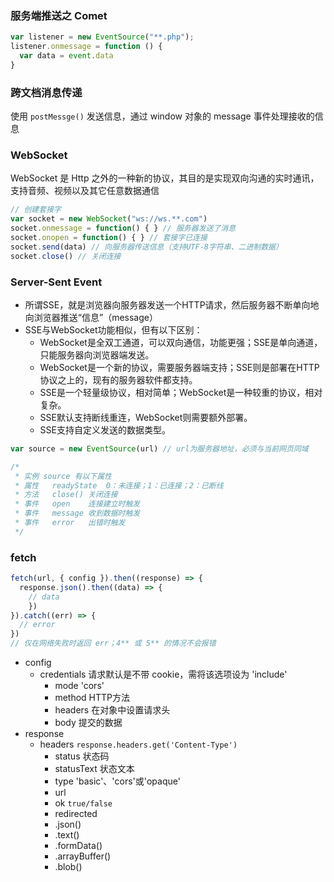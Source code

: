 ### 服务端推送之 Comet

```js
var listener = new EventSource("**.php");
listener.onmessage = function () {
  var data = event.data
}
```


### 跨文档消息传递

使用 `postMessge()` 发送信息，通过 window 对象的 message 事件处理接收的信息


### WebSocket

WebSocket 是 Http 之外的一种新的协议，其目的是实现双向沟通的实时通讯，支持音频、视频以及其它任意数据通信
  
```js
// 创建套接字
var socket = new WebSocket("ws://ws.**.com")
socket.onmessage = function() { } // 服务器发送了消息
socket.onopen = function() { } // 套接字已连接
socket.send(data) // 向服务器传送信息（支持UTF-8字符串、二进制数据）
socket.close() // 关闭连接
```


### Server-Sent Event

- 所谓SSE，就是浏览器向服务器发送一个HTTP请求，然后服务器不断单向地向浏览器推送“信息”（message）
-	SSE与WebSocket功能相似，但有以下区别：
	+ WebSocket是全双工通道，可以双向通信，功能更强；SSE是单向通道，只能服务器向浏览器端发送。
	+ WebSocket是一个新的协议，需要服务器端支持；SSE则是部署在HTTP协议之上的，现有的服务器软件都支持。
	+ SSE是一个轻量级协议，相对简单；WebSocket是一种较重的协议，相对复杂。
	+ SSE默认支持断线重连，WebSocket则需要额外部署。
	+ SSE支持自定义发送的数据类型。

```js
var source = new EventSource(url) // url为服务器地址，必须与当前网页同域

/*
 * 实例 source 有以下属性
 * 属性	readyState	0：未连接；1：已连接；2：已断线
 * 方法	close()	关闭连接
 * 事件	open	连接建立时触发
 * 事件	message	收到数据时触发
 * 事件	error	出错时触发
 */
```


### fetch

```js
fetch(url, { config }).then((response) => {
  response.json().then((data) => {
  	// data
	})
}).catch((err) => {
  // error
})
// 仅在网络失败时返回 err；4** 或 5** 的情况不会报错
```
- config
  + credentials	请求默认是不带 cookie，需将该选项设为 'include'
	+ mode	'cors'
	+ method	HTTP方法
	+ headers	在对象中设置请求头
	+ body	提交的数据
- response
  + headers	`response.headers.get('Content-Type')`
	+ status	状态码
	+ statusText	状态文本
	+ type	'basic'、'cors'或'opaque'
	+ url
	+ ok	`true/false`
	+ redirected	
	+ .json()
	+ .text()	
	+ .formData()	
	+ .arrayBuffer()	
	+ .blob()	
